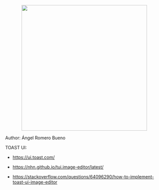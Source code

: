 <p align="center"><a href="https://laravel.com" target="_blank"><img src="https://raw.githubusercontent.com/laravel/art/master/logo-lockup/5%20SVG/2%20CMYK/1%20Full%20Color/laravel-logolockup-cmyk-red.svg" width="400"></a></p>

Author: Ángel Romero Bueno

TOAST UI:
- https://ui.toast.com/

- https://nhn.github.io/tui.image-editor/latest/

- https://stackoverflow.com/questions/64096290/how-to-implement-toast-ui-image-editor
